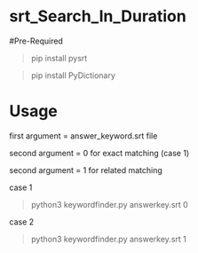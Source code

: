 # srt_Search_In_Duration

#Pre-Required
>pip install pysrt

>pip install PyDictionary

# Usage
first argument = answer_keyword.srt file

second argument = 0 for exact matching (case 1)

second argument = 1 for related matching

case 1
> python3 keywordfinder.py answerkey.srt 0 

case 2
> python3 keywordfinder.py answerkey.srt 1
